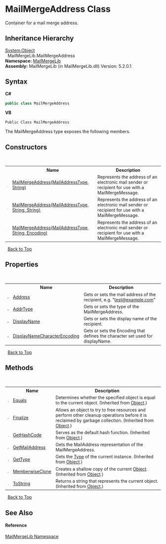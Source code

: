 # MailMergeAddress Class
 

Container for a mail merge address.


## Inheritance Hierarchy
<a href="http://msdn2.microsoft.com/en-us/library/e5kfa45b" target="_blank">System.Object</a><br />&nbsp;&nbsp;MailMergeLib.MailMergeAddress<br />
**Namespace:**&nbsp;<a href="31c6ebbe-d683-7561-7308-5a5ee1f76bf5">MailMergeLib</a><br />**Assembly:**&nbsp;MailMergeLib (in MailMergeLib.dll) Version: 5.2.0.1

## Syntax

**C#**<br />
``` C#
public class MailMergeAddress
```

**VB**<br />
``` VB
Public Class MailMergeAddress
```

The MailMergeAddress type exposes the following members.


## Constructors
&nbsp;<table><tr><th></th><th>Name</th><th>Description</th></tr><tr><td>![Public method](media/pubmethod.gif "Public method")</td><td><a href="d614d5de-ce18-b36b-456e-01323a43a3fb">MailMergeAddress(MailAddressType, String)</a></td><td>
Represents the address of an electronic mail sender or recipient for use with a MailMergeMessage.</td></tr><tr><td>![Public method](media/pubmethod.gif "Public method")</td><td><a href="c3f05bbc-f57f-b9f7-1620-430ca2ea3d53">MailMergeAddress(MailAddressType, String, String)</a></td><td>
Represents the address of an electronic mail sender or recipient for use with a MailMergeMessage.</td></tr><tr><td>![Public method](media/pubmethod.gif "Public method")</td><td><a href="c4a2e9d0-643e-84a1-af22-2a0be55e6c00">MailMergeAddress(MailAddressType, String, Encoding)</a></td><td>
Represents the address of an electronic mail sender or recipient for use with a MailMergeMessage.</td></tr></table>&nbsp;
<a href="#mailmergeaddress-class">Back to Top</a>

## Properties
&nbsp;<table><tr><th></th><th>Name</th><th>Description</th></tr><tr><td>![Public property](media/pubproperty.gif "Public property")</td><td><a href="9252a974-af75-403b-6f92-367460bdc53c">Address</a></td><td>
Gets or sets the mail address of the recipient, e.g. "test@example.com"</td></tr><tr><td>![Public property](media/pubproperty.gif "Public property")</td><td><a href="2a416ff0-287c-63b0-d309-1ad84451547c">AddrType</a></td><td>
Gets or sets the type of the MailMergeAddress.</td></tr><tr><td>![Public property](media/pubproperty.gif "Public property")</td><td><a href="674d013b-08da-e87b-dd5e-0f830b6527c0">DisplayName</a></td><td>
Gets or sets the display name of the recipient.</td></tr><tr><td>![Protected property](media/protproperty.gif "Protected property")</td><td><a href="2e2d4ec6-ae55-c1cb-325b-7cbb9647e3ba">DisplayNameCharacterEncoding</a></td><td>
Gets or sets the Encoding that defines the character set used for displayName.</td></tr></table>&nbsp;
<a href="#mailmergeaddress-class">Back to Top</a>

## Methods
&nbsp;<table><tr><th></th><th>Name</th><th>Description</th></tr><tr><td>![Public method](media/pubmethod.gif "Public method")</td><td><a href="http://msdn2.microsoft.com/en-us/library/bsc2ak47" target="_blank">Equals</a></td><td>
Determines whether the specified object is equal to the current object.
 (Inherited from <a href="http://msdn2.microsoft.com/en-us/library/e5kfa45b" target="_blank">Object</a>.)</td></tr><tr><td>![Protected method](media/protmethod.gif "Protected method")</td><td><a href="http://msdn2.microsoft.com/en-us/library/4k87zsw7" target="_blank">Finalize</a></td><td>
Allows an object to try to free resources and perform other cleanup operations before it is reclaimed by garbage collection.
 (Inherited from <a href="http://msdn2.microsoft.com/en-us/library/e5kfa45b" target="_blank">Object</a>.)</td></tr><tr><td>![Public method](media/pubmethod.gif "Public method")</td><td><a href="http://msdn2.microsoft.com/en-us/library/zdee4b3y" target="_blank">GetHashCode</a></td><td>
Serves as the default hash function.
 (Inherited from <a href="http://msdn2.microsoft.com/en-us/library/e5kfa45b" target="_blank">Object</a>.)</td></tr><tr><td>![Protected method](media/protmethod.gif "Protected method")</td><td><a href="019848a0-2e6d-3225-99f8-9e61fa6cc8aa">GetMailAddress</a></td><td>
Gets the MailAddress representation of the MailMergeAddress.</td></tr><tr><td>![Public method](media/pubmethod.gif "Public method")</td><td><a href="http://msdn2.microsoft.com/en-us/library/dfwy45w9" target="_blank">GetType</a></td><td>
Gets the <a href="http://msdn2.microsoft.com/en-us/library/42892f65" target="_blank">Type</a> of the current instance.
 (Inherited from <a href="http://msdn2.microsoft.com/en-us/library/e5kfa45b" target="_blank">Object</a>.)</td></tr><tr><td>![Protected method](media/protmethod.gif "Protected method")</td><td><a href="http://msdn2.microsoft.com/en-us/library/57ctke0a" target="_blank">MemberwiseClone</a></td><td>
Creates a shallow copy of the current <a href="http://msdn2.microsoft.com/en-us/library/e5kfa45b" target="_blank">Object</a>.
 (Inherited from <a href="http://msdn2.microsoft.com/en-us/library/e5kfa45b" target="_blank">Object</a>.)</td></tr><tr><td>![Public method](media/pubmethod.gif "Public method")</td><td><a href="http://msdn2.microsoft.com/en-us/library/7bxwbwt2" target="_blank">ToString</a></td><td>
Returns a string that represents the current object.
 (Inherited from <a href="http://msdn2.microsoft.com/en-us/library/e5kfa45b" target="_blank">Object</a>.)</td></tr></table>&nbsp;
<a href="#mailmergeaddress-class">Back to Top</a>

## See Also


#### Reference
<a href="31c6ebbe-d683-7561-7308-5a5ee1f76bf5">MailMergeLib Namespace</a><br />